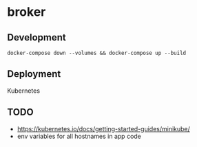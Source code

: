# broker

## Development

```
docker-compose down --volumes && docker-compose up --build
```

## Deployment

Kubernetes

## TODO

- https://kubernetes.io/docs/getting-started-guides/minikube/
- env variables for all hostnames in app code

